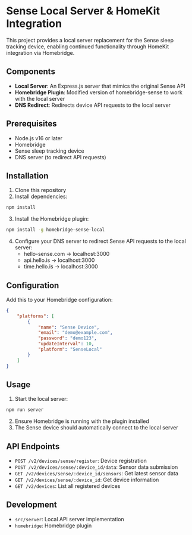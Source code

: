 
# Sense Local Server & HomeKit Integration

This project provides a local server replacement for the Sense sleep tracking device, enabling continued functionality through HomeKit integration via Homebridge.

## Components

- **Local Server**: An Express.js server that mimics the original Sense API
- **Homebridge Plugin**: Modified version of homebridge-sense to work with the local server
- **DNS Redirect**: Redirects device API requests to the local server

## Prerequisites

- Node.js v16 or later
- Homebridge
- Sense sleep tracking device
- DNS server (to redirect API requests)

## Installation

1. Clone this repository
2. Install dependencies:
```bash
npm install
```

3. Install the Homebridge plugin:
```bash
npm install -g homebridge-sense-local
```

4. Configure your DNS server to redirect Sense API requests to the local server:
   - hello-sense.com -> localhost:3000
   - api.hello.is -> localhost:3000
   - time.hello.is -> localhost:3000
## Configuration

Add this to your Homebridge configuration:

```json
{
    "platforms": [
        {
            "name": "Sense Device",
            "email": "demo@example.com",
            "password": "demo123",
            "updateInterval": 10,
            "platform": "SenseLocal"
        }
    ]
}
```

## Usage

1. Start the local server:
```bash
npm run server
```

2. Ensure Homebridge is running with the plugin installed
3. The Sense device should automatically connect to the local server

## API Endpoints

- `POST /v2/devices/sense/register`: Device registration
- `POST /v2/devices/sense/:device_id/data`: Sensor data submission
- `GET /v2/devices/sense/:device_id/sensors`: Get latest sensor data
- `GET /v2/devices/sense/:device_id`: Get device information
- `GET /v2/devices`: List all registered devices

## Development

- `src/server`: Local API server implementation
- `homebridge`: Homebridge plugin
